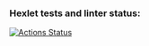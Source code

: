 ### Hexlet tests and linter status:
[![Actions Status](https://github.com/romankostrov/php-project-48/actions/workflows/hexlet-check.yml/badge.svg)](https://github.com/romankostrov/php-project-48/actions)